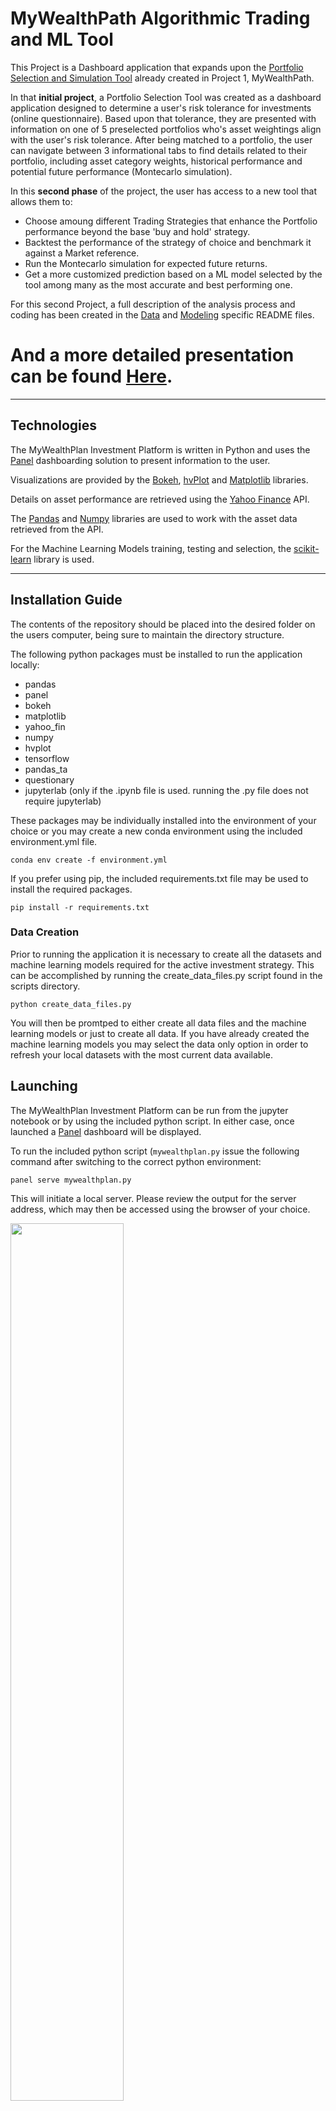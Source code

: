 
# MyWealthPath Algorithmic Trading and ML Tool

This Project is a Dashboard application that expands upon the [Portfolio Selection and Simulation Tool](https://github.com/LourdesDB/personal_financial_advisor) already created in Project 1, MyWealthPath.

In that **initial project**, a Portfolio Selection Tool was created as a dashboard application designed to determine a user's risk tolerance for investments (online questionnaire). Based upon that tolerance, they are presented with information on one of 5 preselected portfolios who's asset weightings align with the user's risk tolerance. After being matched to a portfolio, the user can navigate between 3 informational tabs to find details related to their portfolio, including asset category weights, historical performance and potential future performance (Montecarlo simulation).

In this **second phase** of the project, the user has access to a new tool that allows them to:

* Choose amoung different Trading Strategies that enhance the Portfolio performance beyond the base 'buy and hold' strategy.
* Backtest the performance of the strategy of choice and benchmark it against a Market reference.
* Run the Montecarlo simulation for expected future returns.
* Get a more customized prediction based on a ML model selected by the tool among many as the most accurate and best performing one.

For this second Project, a full description of the analysis process and coding has been created in the [Data](https://github.com/tlchampion/mwp_algorithmic_trading/blob/main/data/README.md) and [Modeling](https://github.com/tlchampion/mwp_algorithmic_trading/blob/main/modeling/README.md) specific README files.

And a more detailed presentation can be found [Here](./MyWealthPath_Project_2.pptx).  
=======



---

## Technologies

The MyWealthPlan Investment Platform is written in Python and uses the [Panel](https://panel.holoviz.org/index.html) dashboarding solution to present information to the user. 

Visualizations are provided by the [Bokeh](https://bokeh.org), [hvPlot](https://hvplot.holoviz.org) and [Matplotlib](https://matplotlib.org) libraries. 

Details on asset performance are retrieved using the [Yahoo Finance](https://finance.yahoo.com) API.

The [Pandas](https://pandas.pydata.org) and [Numpy](https://numpy.org) libraries are used to work with the asset data retrieved from the API.

For the Machine Learning Models training, testing and selection, the [scikit-learn](https://scikit-learn.org/stable/index.html) library is used.


---

## Installation Guide

The contents of the repository should be placed into the desired folder on the users computer, being sure to maintain the directory structure. 

The following python packages must be installed to run the application locally:
* pandas
* panel
* bokeh
* matplotlib
* yahoo_fin
* numpy
* hvplot
* tensorflow
* pandas_ta
* questionary
* jupyterlab (only if the .ipynb file is used. running the .py file does not require jupyterlab)

These packages may be individually installed into the environment of your choice or you may create a new conda environment using the included environment.yml file. 

```
conda env create -f environment.yml
```

If you prefer using pip, the included requirements.txt file may be used to install the required packages.

```
pip install -r requirements.txt
```
### Data Creation

Prior to running the application it is necessary to create all the datasets and machine learning models required for the active investment strategy. This can be accomplished by running the create_data_files.py script found in the scripts directory.

```
python create_data_files.py
```

You will then be promtped to either create all data files and the machine learning models or just to create all data.  If you have already created the machine learning models you may select the data only option in order to refresh your local datasets with the most current data available.

## Launching

The MyWealthPlan Investment Platform can be run from the jupyter notebook or by using the included python script. In either case, once launched a [Panel](https://panel.holoviz.org/index.html) dashboard will be displayed.

To run the included python script (```mywealthplan.py``` issue the following command after switching to the correct python environment:

```
panel serve mywealthplan.py
```
This will initiate a local server. Please review the output for the server address, which may then be accessed using the browser of your choice.

<img src="Images/serving.png" height=60%, width=60%>


To run the jupyter notebook (```mywealthplan.ipynb```) begin by launching jupyter lab in the correct python environment:

```
jupyter lab
```

After Jupyter Lab is running, open the ```mywealthplan.ipynb``` file from the sidebar and then use Run > Run All Cells from the menu.


---

## Usage


The left-hand portion of the dashboard consists of a six-question risk tolerance questionnaire. Once the questions are answered and the submit button is clicked the a risk tolerance score will be calculated for the user and they will be assigned a risk tolerance category. 

<img src="Images/Introduction.png" height=60% width=60%>

Once determined, the risk tolerance category is used to assign the user to one of five predetermined portfolios that vary in their overall level of investment risk. Details on the assigned portfolio are provided in the tabs found in the upper-right-hand portion of the dashboard. The following information will presented to the user:

<img src="Images/Profile.png" height=60% width=60%>

Then the client can go to the 'Past Performance' tab where a deeper analysis of past performance and Benchmark vs Market are provided for their chosen portfolio:

<img src="Images/past_perf.png" height=60% width=60%>

On the next tab, a 10 years Monte Carlo Simulation can be launched in order to get a lower and upper range for the expected performance with a 95% confidence interval:

<img src="Images/simulations.png" height=60% width=60%>

Lastly, on the **'Algortihmic Trading' tab**, the user can select a Trading Strategy and a backtest of it's performance will be displayed (vs the plain 'buy and hold' Portfolio and vs the S&P500 as Market reference). The tool will also choose the best performing ML Model among 7 different models (and 11 parameter variations within each of them).

<img src="Images/strategies.png" height=100% width=100%>

It will also show Monte Carlo simulations for the strategy:

<img src="Images/strategies_montecarlo.png" height=60% width=60%>

With all this information, the Client can clearly see both the past and predicted performance of the base Portfolio (buy and hold) assigned to their risk-aversion level, its performance if they add an 'enhancing' trading strategy, and the benchmark/comparison against a widely used Market reference.


---

## Contributors

[Ahmad Takatkah](https://github.com/vcpreneur)  
[Lourdes Dominguez Bengoa](https://github.com/LourdesDB)  
[Patricio Gomez](https://github.com/patogogo)  
[Lovedeep Singh](https://github.com/LovedeepSingh89)  
[Thomas L. Champion](https://github.com/tlchampion)  

---

## License

License information can be found in the included LICENSE file.

---
## Credits
* Risk Analysis Survey was compiled based upon a survey provided by [Lincoln Financial Group](https://bit.ly/3InwBMP)
* Code for generating the Monte Carlo Simulation was modified from code provided by UC Berkeley Extension FinTech Bootcamp

___
## Future Work

Future work and/or enhancements to this project include:
* Implementing a more robust Risk Analysis Survey
* Adding in features to allow a user to fine-tuning their portfolio
* Adding market information for the client
* Improve visualizations
* Enhance UI/UX
* Add a blockchain contracts feature to onboard and sign-up the client


---

## Disclaimer

The information provided through this application is for information and educational purposes only. 
It is not intended to be, nor should it be used as, investment advice. 
Seek a duly licensed professional for investment advice.


